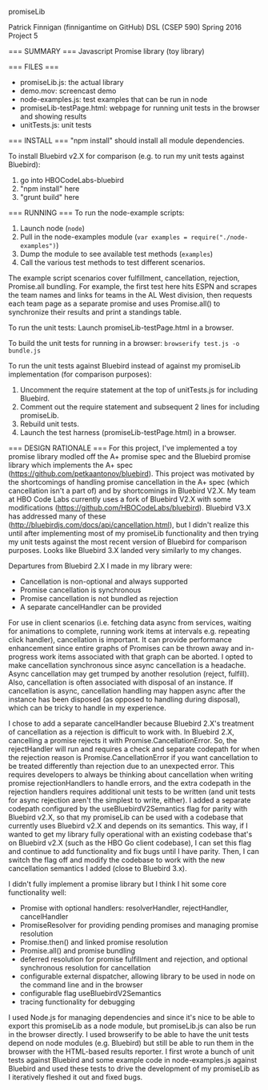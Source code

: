 promiseLib

Patrick Finnigan
(finnigantime on GitHub)
DSL (CSEP 590) Spring 2016
Project 5


=== SUMMARY ===
Javascript Promise library (toy library)

=== FILES ===
- promiseLib.js: the actual library
- demo.mov: screencast demo
- node-examples.js: test examples that can be run in node
- promiseLib-testPage.html: webpage for running unit tests in the browser and showing results
- unitTests.js: unit tests


=== INSTALL ===
"npm install" should install all module dependencies.

To install Bluebird v2.X for comparison (e.g. to run my unit tests against Bluebird):
1. go into HBOCodeLabs-bluebird
2. "npm install" here
3. "grunt build" here


=== RUNNING ===
To run the node-example scripts:
1. Launch node (`node`)
2. Pull in the node-examples module (`var examples = require("./node-examples")`)
3. Dump the module to see available test methods (`examples`)
4. Call the various test methods to test different scenarios.

The example script scenarios cover fulfillment, cancellation, rejection, Promise.all bundling. For example, the first test here hits ESPN and scrapes the team names and links for teams in the AL West division, then requests each team page as a separate promise and uses Promise.all() to synchronize their results and print a standings table.

To run the unit tests:
Launch promiseLib-testPage.html in a browser.

To build the unit tests for running in a browser:
`browserify test.js -o bundle.js`

To run the unit tests against Bluebird instead of against my promiseLib implementation (for comparison purposes):
1. Uncomment the require statement at the top of unitTests.js for including Bluebird.
2. Comment out the require statement and subsequent 2 lines for including promiseLib.
3. Rebuild unit tests.
4. Launch the test harness (promiseLib-testPage.html) in a browser.


=== DESIGN RATIONALE ===
For this project, I've implemented a toy promise library modled off the A+ promise spec and the Bluebird promise library which implements the A+ spec (https://github.com/petkaantonov/bluebird). This project was motivated by the shortcomings of handling promise cancellation in the A+ spec (which cancellation isn't a part of) and by shortcomings in Bluebird V2.X. My team at HBO Code Labs currently uses a fork of Bluebird V2.X with some modifications (https://github.com/HBOCodeLabs/bluebird). Bluebird V3.X has addressed many of these (http://bluebirdjs.com/docs/api/cancellation.html), but I didn't realize this until after implementing most of my promiseLib functionality and then trying my unit tests against the most recent version of Bluebird for comparison purposes. Looks like Bluebird 3.X landed very similarly to my changes.

Departures from Bluebird 2.X I made in my library were:
- Cancellation is non-optional and always supported
- Promise cancellation is synchronous
- Promise cancellation is not bundled as rejection
- A separate cancelHandler can be provided

For use in client scenarios (i.e. fetching data async from services, waiting for animations to complete, running work items at intervals e.g. repeating click handler), cancellation is important. It can provide performance enhancement since entire graphs of Promises can be thrown away and in-progress work items associated with that graph can be aborted. I opted to make cancellation synchronous since async cancellation is a headache. Async cancellation may get trumped by another resolution (reject, fulfill). Also, cancellation is often associated with disposal of an instance. If cancellation is async, cancellation handling may happen async after the instance has been disposed (as opposed to handling during disposal), which can be tricky to handle in my experience.

I chose to add a separate cancelHandler because Bluebird 2.X's treatment of cancellation as a rejection is difficult to work with. In Bluebird 2.X, cancelling a promise rejects it with Promise.CancellationError. So, the rejectHandler will run and requires a check and separate codepath for when the rejection reason is Promise.CancellationError if you want cancellation to be treated differently than rejection due to an unexpected error. This requires developers to always be thinking about cancellation when writing promise rejectionHandlers to handle errors, and the extra codepath in the rejection handlers requires additional unit tests to be written (and unit tests for async rejection aren't the simplest to write, either). I added a separate codepath configured by the useBluebirdV2Semantics flag for parity with Bluebird v2.X, so that my promiseLib can be used with a codebase that currently uses Bluebird v2.X and depends on its semantics. This way, if I wanted to get my library fully operational with an existing codebase that's on Bluebird v2.X (such as the HBO Go client codebase), I can set this flag and continue to add functionality and fix bugs until I have parity. Then, I can switch the flag off and modify the codebase to work with the new cancellation semantics I added (close to Bluebird 3.x).

I didn't fully implement a promise library but I think I hit some core functionality well:
- Promise with optional handlers: resolverHandler, rejectHandler, cancelHandler
- PromiseResolver for providing pending promises and managing promise resolution
- Promise.then() and linked promise resolution
- Promise.all() and promise bundling
- deferred resolution for promise fulfillment and rejection, and optional synchronous resolution for cancellation
- configurable external dispatcher, allowing library to be used in node on the command line and in the browser
- configurable flag useBluebirdV2Semantics
- tracing functionality for debugging

I used Node.js for managing dependencies and since it's nice to be able to export this promiseLib as a node module, but promiseLib.js can also be run in the browser directly. I used browserify to be able to have the unit tests depend on node modules (e.g. Bluebird) but still be able to run them in the browser with the HTML-based results reporter. I first wrote a bunch of unit tests against Bluebird and some example code in node-examples.js against Bluebird and used these tests to drive the development of my promiseLib as I iteratively fleshed it out and fixed bugs.

